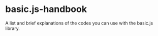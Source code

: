 # basic.js-handbook
A list and brief explanations of the codes you can use with the basic.js library.
